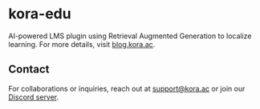 # kora-edu

AI-powered LMS plugin using Retrieval Augmented Generation to localize learning. For more details, visit [blog.kora.ac](https://blog.kora.ac).

## Contact

For collaborations or inquiries, reach out at support@kora.ac or join our [Discord server](https://discord.gg/qwDQ5QKhcJ).
